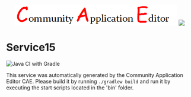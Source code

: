 <p align="center">
  <img src="https://github.com/PhilCAEOrg2/microservice-221/blob/master/img/logo.png" />
  <img src="https://raw.githubusercontent.com/rwth-acis/las2peer/master/img/logo/bitmap/las2peer-logo-128x128.png" />
</p>

Service15
===================
![Java CI with Gradle](https://github.com/PhilCAEOrg2/microservice-221/workflows/Java%20CI%20with%20Gradle/badge.svg?branch=master)

This service was automatically generated by the Community Application Editor CAE. Please build it by running `./gradlew build` and run it by executing the start scripts located in the 'bin' folder.
